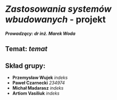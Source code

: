 # *Zastosowania systemów wbudowanych* - projekt
##### Prowadzący: *dr inż. Marek Woda*
## Temat: *temat*
## Skład grupy:
- **Przemysław Wujek** *indeks*
- **Paweł Czarnecki** *234974*
- **Michał Madarasz** *indeks*
- **Artiom Vasiliuk** *indeks*
